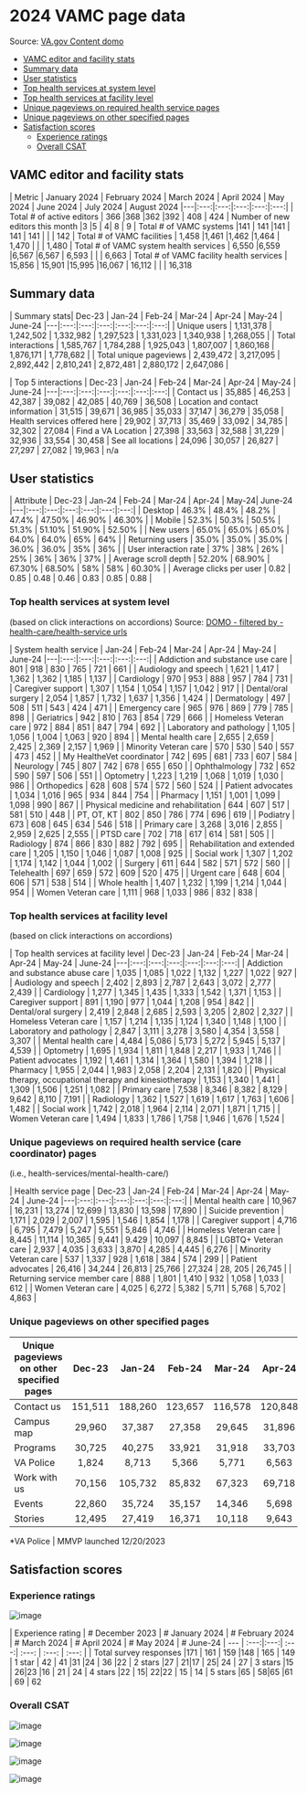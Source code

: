 # 2024 VAMC page data

Source: [VA.gov Content domo](https://va-gov.domo.com/page/426422632)

- [VAMC editor and facility stats](https://github.com/department-of-veterans-affairs/va.gov-team/blob/master/products/facilities/medical-centers/analytics/2024-vamc-data.md#vamc-editor-and-facility-stats)
- [Summary data](https://github.com/department-of-veterans-affairs/va.gov-team/blob/master/products/facilities/medical-centers/analytics/2024-vamc-data.md#summary-data)
- [User statistics](#user-statistics)
- [Top health services at system level](https://github.com/department-of-veterans-affairs/va.gov-team/blob/master/products/facilities/medical-centers/analytics/2024-vamc-data.md#top-health-services-at-system-level)
- [Top health services at facility level](https://github.com/department-of-veterans-affairs/va.gov-team/blob/master/products/facilities/medical-centers/analytics/2024-vamc-data.md#top-health-services-at-facility-level)
- [Unique pageviews on required health service pages](https://github.com/department-of-veterans-affairs/va.gov-team/blob/master/products/facilities/medical-centers/analytics/2024-vamc-data.md#unique-pageviews-on-required-health-service-pages)
- [Unique pageviews on other specified pages](https://github.com/department-of-veterans-affairs/va.gov-team/blob/master/products/facilities/medical-centers/analytics/2024-vamc-data.md#unique-pageviews-on-other-specified-pages)
- [Satisfaction scores](https://github.com/department-of-veterans-affairs/va.gov-team/blob/master/products/facilities/medical-centers/analytics/2024-vamc-data.md#satisfaction-scores)
  - [Experience ratings](https://github.com/department-of-veterans-affairs/va.gov-team/blob/master/products/facilities/medical-centers/analytics/2024-vamc-data.md#experience-ratings)
  - [Overall CSAT](https://github.com/department-of-veterans-affairs/va.gov-team/blob/master/products/facilities/medical-centers/analytics/2024-vamc-data.md#overall-csat)
  
## VAMC editor and facility stats
| Metric | January 2024 | February 2024	| March 2024 | April 2024 | May 2024 | June 2024 | July 2024 | August 2024
|---|:---:|:---:|:---:|:---:|:---:|
| Total # of active editors | 366 |368 |362 |392 | 408 | 424
| Number of new editors this month |3 |5 | 4| 8 | 9
| Total # of VAMC systems |141 | 141 |141 | 141 | 141 | | | 142 
| Total # of VAMC facilities | 1,458 |1,461 |1,462 |1,464 | 1,470 | | | 1,480
| Total # of VAMC system health services | 6,550 |6,559 |6,567 |6,567 | 6,593 | | | 6,663
| Total # of VAMC facility health services | 15,856 | 15,901 |15,995 |16,067 | 16,112 | | | 16,318

## Summary data

|	Summary stats|	Dec-23	|	Jan-24	|	Feb-24	|	Mar-24	|	Apr-24	|	May-24 | June-24
|---|:---:|:---:|:---:|:---:|:---:|:---:|
|	Unique users	|	1,131,378	|	1,242,502	|	1,332,982	|	1,297,523	|	1,331,023	|	1,340,938	 | 	1,268,055	 | 
|	Total interactions    	|	1,585,767	|	1,784,288	|	1,925,043	|	1,807,007	|	1,860,168	|	1,876,171	 | 	1,778,682	 | 
|	Total unique pageviews	|	2,439,472	|	3,217,095	|	2,892,442	|	2,810,241	|	2,872,481	|	2,880,172	 | 	2,647,086	 | 

|	Top 5 interactions	|	Dec-23	|	Jan-24	|	Feb-24	|	Mar-24	|	Apr-24	|	May-24 | June-24
|---|:---:|:---:|:---:|:---:|:---:|:---:|
|	 Contact us 	|	 35,885 	|	 46,253 	|	 42,387 	|	 39,082 	|	 42,085 	|	40,769	 | 	36,508
|	 Location and contact information 	|	 31,515 	|	 39,671 	|	 36,985 	|	 35,033 	|	 37,147 	|	36,279	 | 	35,058
|	 Health services offered here 	|	 29,902 	|	 37,713 	|	 35,469 	|	 33,092 	|	 34,785 	|	32,302	 | 	27,084
|	 Find a VA Location 	|	 27,398 	|	 33,563 	|	 32,588 	|	 31,229 	|	 32,936 	|	33,554	 | 	30,458
|	 See all locations 	|	 24,096 	|	 30,057 	|	 26,827 	|	 27,297 	|	 27,082 	|	19,963	 | 	n/a

## User statistics

|	Attribute	|	Dec-23	|	Jan-24	|	Feb-24	|	Mar-24	|	Apr-24	|	May-24| June-24
|---|:---:|:---:|:---:|:---:|:---:|:---:|
|	Desktop 	|	46.3%	|	48.4%	|	48.2%	|	47.4%	|	47.50%	|	46.90%	 | 	46.30%	 | 
|	Mobile	|	52.3%	|	50.3%	|	50.5%	|	51.3%	|	51.10%	|	51.90%	 | 	52.50%	 | 
|	New users 	|	65.0%	|	65.0%	|	65.0%	|	64.0%	|	64.0%	|	65%	 | 	64%	 | 
|	Returning users  	|	35.0%	|	35.0%	|	35.0%	|	36.0%	|	36.0%	|	35%	 | 	36%	 | 
|	User interaction rate  	|	37%	|	38%	|	26%	|	25%	|	36%	|	36%	 | 	37%	 | 
|	Average scroll depth     	|	52.20%	|	68.90%	|	67.30%	|	68.50%	|	58%	|	58%	 | 	60.30%	 | 
|	Average clicks per user  	|	0.82	|	0.85	|	0.48	|	0.46	|	0.83	|	0.85	 | 	0.88	 | 

### Top health services at system level
(based on click interactions on accordions)
Source: [DOMO - filtered by -health-care/health-service urls](https://va-gov.domo.com/page/426422632)

|	System health service	|	Jan-24	|	Feb-24	|	Mar-24	|	Apr-24	|	May-24	| June-24
|---|:---:|:---:|:---:|:---:|:---:|
|	Addiction and substance use care	|			 801 	 | 	 918 	 | 	 830 	 | 	 765 	 | 	 721 	 | 	661	 | 
|	Audiology and speech	|			 1,621 	 | 	 1,417 	 | 	 1,362 	 | 	 1,362 	 | 	 1,185 	 | 	1,137	 | 
|	Cardiology 	|			 970 	 | 	 953 	 | 	 888 	 | 	 957 	 | 	 784 	 | 	731	 | 
|	Caregiver support	|			 1,307 	 | 	 1,154 	 | 	 1,054 	 | 	 1,157 	 | 	 1,042 	 | 	917	 | 
|	Dental/oral surgery 	|			 2,054 	 | 	 1,857 	 | 	 1,732 	 | 	 1,637 	 | 	 1,356 	 | 	1,424	 | 
|	Dermatology	|			 497 	 | 	 508 	 | 	 511 	 | 	 543 	 | 	 424 	 | 	471	 | 
|	Emergency care 	|			 965 	 | 	 976 	 | 	 869 	 | 	 779 	 | 	 785 	 | 	898	 | 
|	Geriatrics	|			 942 	 | 	 810 	 | 	 763 	 | 	 854 	 | 	 729 	 | 	666	 | 
|	Homeless Veteran care	|			 972 	 | 	 884 	 | 	 851 	 | 	 847 	 | 	 794 	 | 	692	 | 
|	Laboratory and pathology 	|			 1,105 	 | 	 1,056 	 | 	 1,004 	 | 	 1,063 	 | 	 920 	 | 	894	 | 
|	Mental health care 	|			 2,655 	 | 	 2,659 	 | 	 2,425 	 | 	 2,369 	 | 	 2,157 	 | 	1,969	 | 
|	Minority Veteran care	|			 570 	 | 	 530 	 | 	 540 	 | 	 557 	 | 	 473 	 | 	452	 | 
|	My HealtheVet coordinator	|			 742 	 | 	 695 	 | 	 681 	 | 	 733 	 | 	 607 	 | 	584	 | 
|	Neurology	|			 745 	 | 	 807 	 | 	 742 	 | 	 678 	 | 	 655 	 | 	650	 | 
|	Ophthalmology	|			 732 	 | 	 652 	 | 	 590 	 | 	 597 	 | 	 506 	 | 	551	 | 
|	Optometry	|			 1,223 	 | 	 1,219 	 | 	 1,068 	 | 	 1,019 	 | 	 1,030 	 | 	986	 | 
|	Orthopedics 	|			 628 	 | 	 608 	 | 	 574 	 | 	 572 	 | 	 560 	 | 	524	 | 
|	Patient advocates	|			 1,034 	 | 	 1,016 	 | 	 965 	 | 	 934 	 | 	 844 	 | 	754	 | 
|	Pharmacy 	|			 1,151 	 | 	 1,001 	 | 	 1,099 	 | 	 1,098 	 | 	 990 	 | 	867	 | 
|	Physical medicine and rehabilitation	|			 644 	 | 	 607 	 | 	 517 	 | 	 581 	 | 	 510 	 | 	448	 | 
|	PT, OT, KT	|			 802 	 | 	 850 	 | 	 786 	 | 	 774 	 | 	 696 	 | 	619	 | 
|	Podiatry 	|			 673 	 | 	 608 	 | 	 645 	 | 	 634 	 | 	 546 	 | 	518	 | 
|	Primary care 	|			 3,268 	 | 	 3,016 	 | 	 2,855 	 | 	 2,959 	 | 	 2,625 	 | 	2,555	 | 
|	PTSD care	|			 702 	 | 	 718 	 | 	 617 	 | 	 614 	 | 	 581 	 | 	505	 | 
|	Radiology	|			 874 	 | 	 866 	 | 	 830 	 | 	 882 	 | 	 792 	 | 	695	 | 
|	Rehabilitation and extended care	|			 1,205 	 | 	 1,150 	 | 	 1,046 	 | 	 1,087 	 | 	 1,008 	 | 	925	 | 
|	Social work	|			 1,307 	 | 	 1,202 	 | 	 1,174 	 | 	 1,142 	 | 	 1,044 	 | 	1,002	 | 
|	Surgery	|			 611 	 | 	 644 	 | 	 582 	 | 	 571 	 | 	 572 	 | 	560	 | 
|	Telehealth 	|			 697 	 | 	 659 	 | 	 572 	 | 	 609 	 | 	 520 	 | 	475	 | 
|	Urgent care 	|			 648 	 | 	 604 	 | 	 606 	 | 	 571 	 | 	 538 	 | 	514	 | 
|	Whole health 	|			 1,407 	 | 	 1,232 	 | 	 1,199 	 | 	 1,214 	 | 	 1,044 	 | 	954	 | 
|	Women Veteran care	|			 1,111 	 | 	 968 	 | 	 1,033 	 | 	 986 	 | 	 832 	 | 	838	 | 


### Top health services at facility level
(based on click interactions on accordions)

|	Top health services at facility level	|	Dec-23	|	Jan-24	|	Feb-24	|	Mar-24	|	Apr-24	|	May-24 | June-24
|---|:---:|:---:|:---:|:---:|:---:|:---:|
|	Addiction and substance abuse care	|	 1,035 	|	 1,085 	|	 1,022 	|	 1,132 	|	 1,227 	|	 1,022 	|	927	|
|	Audiology and speech	|	 2,402 	|	 2,893 	|	 2,787 	|	 2,643 	|	3,072	|	 2,777 	|	2,439	|
|	Cardiology	|	 1,277 	|	 1,345 	|	 1,435 	|	 1,333 	|	 1,542 	|	 1,371 	|	1,153	|
|	Caregiver support	|	 891 	|	 1,190 	|	 977 	|	 1,044 	|	 1,208 	|	 954 	|	842	|
|	Dental/oral surgery	|	 2,419 	|	 2,848 	|	 2,685 	|	 2,593 	|	3,205	|	 2,802 	|	2,327	|
|	Homeless Veteran care	|	 1,157 	|	 1,214 	|	 1,135 	|	 1,124 	|	 1,340 	|	 1,148 	|	1,100	|
|	Laboratory and pathology	|	 2,847 	|	 3,111 	|	 3,278 	|	 3,580 	|	4,354	|	 3,558 	|	3,307	|
|	Mental health care	|	 4,484 	|	 5,086 	|	 5,173 	|	 5,272 	|	5,945	|	 5,137 	|	4,539	|
|	Optometry	|	 1,695 	|	 1,934 	|	 1,811 	|	 1,848 	|	2,217	|	 1,933 	|	1,746	|
|	Patient advocates	|	 1,192 	|	 1,461 	|	 1,314 	|	 1,364 	|	 1,580 	|	 1,394 	|	1,218	|
|	Pharmacy	|	 1,955 	|	 2,044 	|	 1,983 	|	 2,058 	|	2,204	|	 2,131 	|	1,820	|
|	Physical therapy, occupational therapy and kinesiotherapy	|	 1,153 	|	 1,340 	|	 1,441 	|	 1,309 	|	 1,506 	|	 1,251 	|	1,082	|
|	Primary care	|	 7,538 	|	 8,346 	|	 8,382 	|	 8,129 	|	9,642	|	 8,110 	|	7,191	|
|	Radiology	|	 1,362 	|	 1,527 	|	 1,619 	|	 1,617 	|	 1,763 	|	 1,606 	|	1,482	|
|	Social work	|	 1,742 	|	 2,018 	|	 1,964 	|	 2,114 	|	2,071	|	 1,871 	|	1,715	|
|	Women Veteran care	|	 1,494 	|	 1,833 	|	 1,786 	|	 1,758 	|	 1,946 	|	 1,676 	|	1,524	|

### Unique pageviews on required health service (care coordinator) pages
(i.e., health-services/mental-health-care/) 

|	Health service page	|	Dec-23	|	Jan-24	|	Feb-24	|	Mar-24	|	Apr-24	|	May-24 | June-24
|---|:---:|:---:|:---:|:---:|:---:|:---:|
|	Mental health care	|	 10,967 	|	 16,231 	|	 13,274 	|	 12,699 	|	13,830	|	13,598	|	17,890	|
|	Suicide prevention	|	 1,171 	|	 2,029 	|	 2,007 	|	 1,595 	|	1,546	|	1,854	|	1,178	|
|	Caregiver support	|	 4,716 	|	 6,795 	|	 7,479 	|	 5,247 	|	5,551	|	5,846	|	4,746	|
|	Homeless Veteran care	|	 8,445 	|	 11,114 	|	 10,365 	|	 9,441 	|	9.429	|	10,097	|	8,845	|
|	LGBTQ+ Veteran care	|	 2,937 	|	 4,035 	|	 3,633 	|	 3,870 	|	4,285	|	4,445	|	6,276	|
|	Minority Veteran care	|	 537 	|	 1,337 	|	 928 	|	 1,618 	|	384	|	574	|	299	|
|	Patient advocates	|	 26,416 	|	 34,244 	|	 26,813 	|	 25,766 	|	27,324	|	28, 205	|	26,745	|
|	Returning service member care	|	 888 	|	 1,801 	|	 1,410 	|	 932 	|	1,058	|	1,033	|	612	|
|	Women Veteran care	|	 4,025 	|	 6,272 	|	 5,382 	|	 5,711 	|	5,768	|	5,702	|	4,863	|

### Unique pageviews on other specified pages

|	Unique pageviews on other specified pages	|	Dec-23	|	Jan-24	|	Feb-24	|	Mar-24	|	Apr-24	|	May-24
|---|:---:|:---:|:---:|:---:|:---:|:---:|
|	Contact us	|	 151,511 	|	 188,260 	|	 123,657 	|	 116,578 	|	120,848	|	123,012	|	118,189	|
|	Campus map	|	 29,960 	|	 37,387 	|	 27,358 	|	 29,645 	|	31,896	|	32,728	|	30,367	|
|	Programs	|	 30,725 	|	 40,275 	|	 33,921 	|	 31,918 	|	33,703	|	33,700	|	28,084	|
|	VA Police	|	 1,824 	|	 8,713 	|	 5,366 	|	 5,771 	|	6,563	|	7,341	|	5,489	|
|	Work with us	|	 70,156 	|	 105,732 	|	 85,832 	|	 67,323 	|	69,718	|	65,622	|	54,475	|
|	Events	|	 22,860 	|	 35,724 	|	 35,157 	|	 14,346 	|	5,698	|	5,673	|	67,877	|
|	Stories	|	 12,495 	|	 27,419 	|	 16,371 	|	 10,118 	|	9,643	|	10,872	|	8,070	|

*VA Police | MMVP launched 12/20/2023 

## Satisfaction scores

### Experience ratings 

![image](https://github.com/department-of-veterans-affairs/va.gov-team/assets/55411834/582560b9-f167-4ea3-84e2-f3933b7e2ba3)

| Experience rating | # December 2023 | # January 2024	| # February 2024	| # March 2024 | # April 2024 | # May 2024 | # June-24
| --- | :---:|:---:| :---:| :---: | :---: | :---: | 
| Total survey responses |171 | 161 | 159 |148 | 165 | 149
| 1 star | 42 | 41 |31 |24 | 36 |22
| 2 stars	|27 | 21|17 | 25| 24 |  27
| 3 stars |15 | 26|23 |16 | 21 | 24
| 4 stars |22 | 15| 22|22 | 15 | 14
| 5 stars |65 | 58|65 |61 | 69 | 62

### Overall CSAT
![image](https://github.com/department-of-veterans-affairs/va.gov-team/assets/55411834/bba0d753-9874-44dc-9c1e-7e98576da05b)

![image](https://github.com/department-of-veterans-affairs/va.gov-team/assets/55411834/75336e7a-9b66-4be0-b92a-d9d68b4e793b)

![image](https://github.com/department-of-veterans-affairs/va.gov-team/assets/55411834/ef712937-df28-49a6-a798-0a80bcdc7e85)

![image](https://github.com/department-of-veterans-affairs/va.gov-team/assets/55411834/f0830214-a1b4-4d81-84ba-de817ee1dce4)






